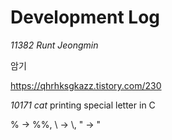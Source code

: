 # Development Log

*11382 Runt Jeongmin*

암기

https://qhrhksgkazz.tistory.com/230

*10171 cat* printing special letter in C

% -> %%, \ -> \\, " -> \"
